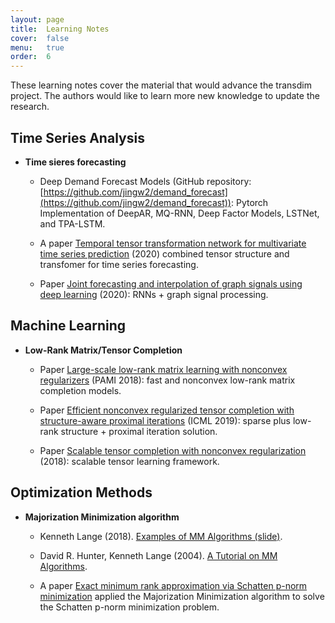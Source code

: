 ```yaml
---
layout: page
title:  Learning Notes
cover:  false
menu:   true
order:  6
---
```


These learning notes cover the material that would advance the transdim project. The authors would like to learn more new knowledge to update the research.

Time Series Analysis
----------------------

- **Time sieres forecasting**

  - Deep Demand Forecast Models (GitHub repository: [https://github.com/jingw2/demand_forecast](https://github.com/jingw2/demand_forecast)): Pytorch Implementation of DeepAR, MQ-RNN, Deep Factor Models, LSTNet, and TPA-LSTM.
  
  - A paper [Temporal tensor transformation network for multivariate time series prediction](https://arxiv.org/pdf/2001.01051.pdf) (2020) combined tensor structure and transfomer for time series forecasting.
  
  - Paper [Joint forecasting and interpolation of graph signals using deep learning](https://arxiv.org/pdf/2006.01536.pdf) (2020): RNNs + graph signal processing.

Machine Learning
----------------------

- **Low-Rank Matrix/Tensor Completion**
  
  - Paper [Large-scale low-rank matrix learning with nonconvex regularizers](https://arxiv.org/pdf/1708.00146.pdf) (PAMI 2018): fast and nonconvex low-rank matrix completion models.
  
  - Paper [Efficient nonconvex regularized tensor completion with structure-aware proximal iterations](http://proceedings.mlr.press/v97/yao19a/yao19a.pdf) (ICML 2019): sparse plus low-rank structure + proximal iteration solution.
  
  - Paper [Scalable tensor completion with nonconvex regularization](https://arxiv.org/pdf/1807.08725v1.pdf) (2018): scalable tensor learning framework.



Optimization Methods
----------------------

- **Majorization Minimization algorithm**
  
  - Kenneth Lange (2018). [Examples of MM Algorithms (slide)](https://hua-zhou.github.io/teaching/biostatm280-2018spring/slides/20-mm/deLeeuw.pdf).
  
  - David R. Hunter, Kenneth Lange (2004). [A Tutorial on MM Algorithms](http://www.leg.ufpr.br/~paulojus/EM/Tutorial%20on%20MM.pdf).
  
  - A paper [Exact minimum rank approximation via Schatten p-norm minimization](https://www.sciencedirect.com/science/article/pii/S0377042714001010) applied the Majorization Minimization algorithm to solve the Schatten p-norm minimization problem.
